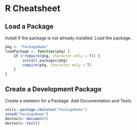 # R Cheatsheet
## Load a Package
Install if the package is not already installed. Load the package.
```R
pkg <- "PackageName"
loadPackage <- function(pkg) {
    if (!require(pkg, character.only = T)) {
        install.packages(pkg)
        require(pkg, character.only = T)
    }
}
```

## Create a Development Package
Create a skeleton for a Package. Add Documentation and Tests.
```R
utils::package.skeleton("PackageName")
setwd("PackageName")
devtools::document()
devtools::test()
```
